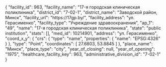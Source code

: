 {
    "facility_id": 963,
    "facility_name": "17-я городская клиническая поликлиника",
    "district_id": "7-02-1",
    "district_name": "Заводской район, Минск",
    "facility_url": "https:\/\/17gp.by\/",
    "facility_address": "ул. Герасименко",
    "facility_type": "Учреждение здравоохранения",
    "ap_1": "49",
    "name": "17-я городская клиническая поликлиника",
    "state": "public institution",
    "stats": [],
    "med_id": 10214901,
    "address": "ул. Герасименко",
    "coord_x_y": {
        "crs": {
            "type": "name",
            "properties": {
                "name": "EPSG:4326"
            }
        },
        "type": "Point",
        "coordinates": [
            27.6803,
            53.8845
        ]
    },
    "place_name": "Минск",
    "place_type": "city",
    "year_of_closing": null,
    "year_of_opening": "1975",
    "healthcare_facility_key": 963,
    "administrative_division_id": "7-02-1"
}